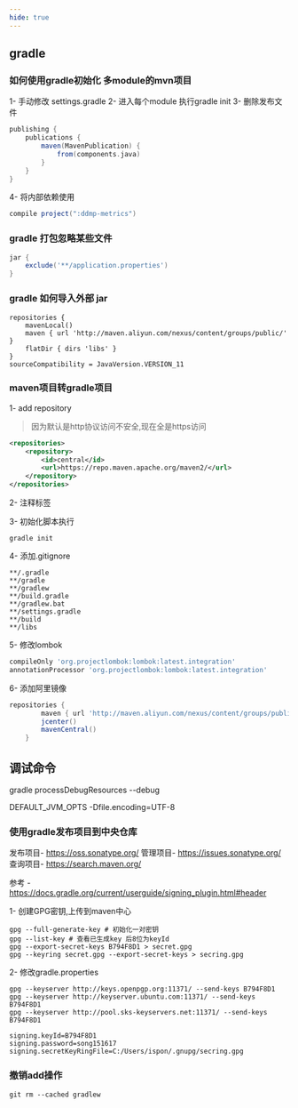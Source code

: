 ```yaml
---
hide: true
---
```



## gradle

### 如何使用gradle初始化 多module的mvn项目

1- 手动修改 settings.gradle
2- 进入每个module 执行gradle init
3- 删除发布文件
```groovy
publishing {
    publications {
        maven(MavenPublication) {
            from(components.java)
        }
    }
}
```

4- 将内部依赖使用
```groovy
compile project(":ddmp-metrics") 
```

### gradle 打包忽略某些文件
```groovy
jar {
    exclude('**/application.properties')
}
```

### gradle 如何导入外部 jar

```
repositories {
    mavenLocal()
    maven { url 'http://maven.aliyun.com/nexus/content/groups/public/' }
    flatDir { dirs 'libs' }
}
sourceCompatibility = JavaVersion.VERSION_11
```

### maven项目转gradle项目

1- add repository
> 因为默认是http协议访问不安全,现在全是https访问
```xml
<repositories>
    <repository>
        <id>central</id>
        <url>https://repo.maven.apache.org/maven2/</url>
    </repository>
</repositories>
```

2- 注释标签 <relativePath/>

3- 初始化脚本执行
```shell script
gradle init
```

4- 添加.gitignore
```text
**/.gradle
**/gradle
**/gradlew
**/build.gradle
**/gradlew.bat
**/settings.gradle
**/build
**/libs
```

5- 修改lombok
```groovy
compileOnly 'org.projectlombok:lombok:latest.integration'
annotationProcessor 'org.projectlombok:lombok:latest.integration'
```

6- 添加阿里镜像
```groovy
repositories {
		maven { url 'http://maven.aliyun.com/nexus/content/groups/public/' }
		jcenter()
		mavenCentral()
	}
```
## 调试命令
gradle processDebugResources --debug

DEFAULT_JVM_OPTS -Dfile.encoding=UTF-8 
    
### 使用gradle发布项目到中央仓库

发布项目- https://oss.sonatype.org/
管理项目- https://issues.sonatype.org/    
查询项目- https://search.maven.org/

参考 - https://docs.gradle.org/current/userguide/signing_plugin.html#header

1- 创建GPG密钥,上传到maven中心
```shell script
gpg --full-generate-key # 初始化一对密钥
gpg --list-key # 查看已生成key 后8位为keyId
gpg --export-secret-keys B794F8D1 > secret.gpg  
gpg --keyring secret.gpg --export-secret-keys > secring.gpg
```

2- 修改gradle.properties
```shell script
gpg --keyserver http://keys.openpgp.org:11371/ --send-keys B794F8D1
gpg --keyserver http://keyserver.ubuntu.com:11371/ --send-keys B794F8D1
gpg --keyserver http://pool.sks-keyservers.net:11371/ --send-keys B794F8D1
```

```text
signing.keyId=B794F8D1
signing.password=song151617
signing.secretKeyRingFile=C:/Users/ispon/.gnupg/secring.gpg
```

### 撤销add操作
```shell script
git rm --cached gradlew
```